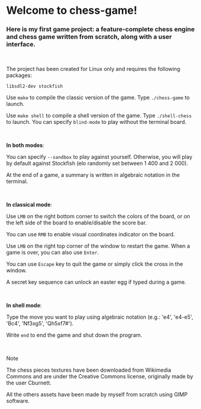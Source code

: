 # Welcome to chess-game!

### Here is my first game project: a feature-complete chess engine and chess game written from scratch, along with a user interface.

<br/>

The project has been created for Linux only and requires the following packages:

```
libsdl2-dev stockfish
```

Use `make` to compile the classic version of the game. Type `./chess-game` to launch.

Use `make shell` to compile a shell version of the game. Type `./shell-chess` to launch. You can specify `blind-mode` to play without the terminal board.

<br/>

**In both modes**: 

You can specify `--sandbox` to play against yourself. Otherwise, you will play by default against Stockfish (elo randomly set between 1 400 and 2 000).

At the end of a game, a summary is written in algebraic notation in the terminal.

<br/>

**In classical mode**:

Use `LMB` on the right bottom corner to switch the colors of the board, or on the left side of the board to enable/disable the score bar.

You can use `RMB` to enable visual coordinates indicator on the board.

Use `LMB` on the right top corner of the window to restart the game. When a game is over, you can also use `Enter`.

You can use `Escape` key to quit the game or simply click the cross in the window.

A secret key sequence can unlock an easter egg if typed during a game.

<br/>

**In shell mode**:

Type the move you want to play using algebraic notation (e.g.: 'e4', 'e4-e5', 'Bc4', 'Nf3xg5', 'Qh5xf7#').

Write `end` to end the game and shut down the program.

<br/>

> [!NOTE]
> The chess pieces textures have been downloaded from Wikimedia Commons and are under the Creative Commons license, originally made by the user Cburnett.
>
> All the others assets have been made by myself from scratch using GIMP software.
